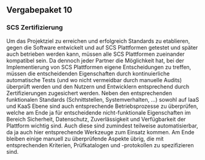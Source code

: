 ## Vergabepaket 10

### SCS Zertifizierung
Um das Projektziel zu erreichen und erfolgreich Standards zu etablieren, gegen die Software entwickelt und auf SCS Plattformen getestet und später auch betrieben werden kann, müssen alle SCS Plattformen zueinander kompatibel sein. Da dennoch jeder Partner die Möglichkeit hat, bei der Implementierung von SCS Plattformen eigene Entscheidungen zu treffen, müssen die entscheidenden Eigenschaften durch kontinuierliche automatische Tests (und wo nicht vermeidbar durch manuelle Audits) überprüft werden und den Nutzern und Entwicklern entsprechend durch Zertifizierungen zugesichert werden. Neben den entsprechenden funktionalen Standards (Schnittstellen, Systemverhalten, …) sowohl auf IaaS und KaaS Ebene sind auch entsprechende Betriebsprozesse zu überprüfen, welche am Ende ja für entscheidende nicht-funktionale Eigenschaften im Bereich Sicherheit, Datenschutz, Zuverlässigkeit und Verfügbarkeit der Plattform wichtig sind. Auch diese sind zumindest teilweise automatisierbar, da ja auch hier entsprechende Werkzeuge zum Einsatz kommen. Am Ende bleiben einige manuell zu überprüfende Aspekte übrig, die mit entsprechenden Kriterien, Prüfkatalogen und -protokollen zu spezifizieren sind.